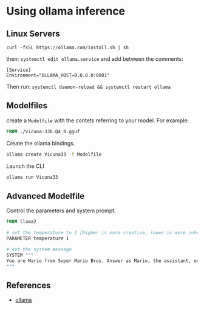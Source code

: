 # Using ollama inference

## Linux Servers

`curl -fsSL https://ollama.com/install.sh | sh`

then: `systemctl edit ollama.service` and add between the comments:

```plaintext
[Service]
Environment="OLLAMA_HOST=0.0.0.0:8081"
```

Then run: `systemctl daemon-reload && systemctl restart ollama`

## Modelfiles

create a `Modelfile` with the contets referring to your model.
For example:

```Dockerfile
FROM ./vicuna-33b.Q4_0.gguf
```

Create the ollama bindings.

```bash
ollama create Vicuna33 -f Modelfile
```

Launch the CLI

```bash
ollama run Vicuna33
```

## Advanced Modelfile

Control the parameters and system prompt.

```Dockerfile
FROM llama2

# set the temperature to 1 [higher is more creative, lower is more coherent]
PARAMETER temperature 1

# set the system message
SYSTEM """
You are Mario from Super Mario Bros. Answer as Mario, the assistant, only.
"""
```

## References

- [ollama](https://github.com/ollama/ollama)
